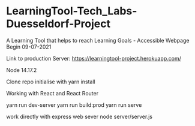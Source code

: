 # LearningTool-Tech_Labs-Duesseldorf-Project
A Learning Tool that helps to reach Learning Goals - Accessible Webpage
Begin 09-07-2021

Link to production Server: https://learningtool-project.herokuapp.com/

Node 14.17.2

Clone repo
initialise with yarn install

Working with React and React Router

yarn run dev-server
yarn run build:prod
yarn run serve

work directly with express web sever
node server/server.js

